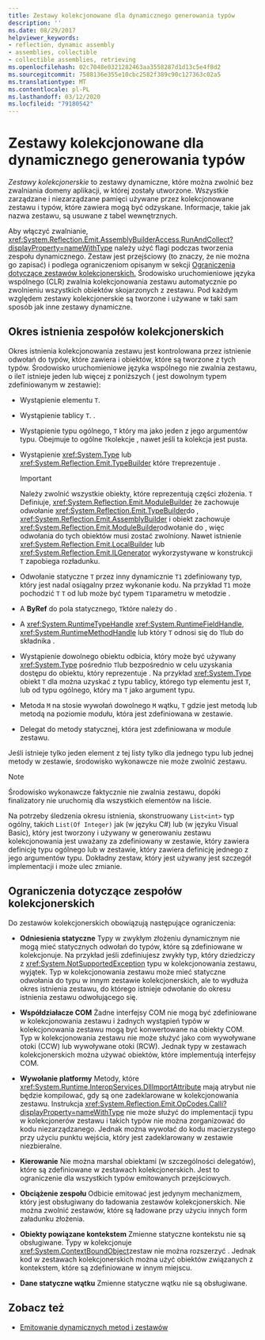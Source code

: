 ```yaml
---
title: Zestawy kolekcjonowane dla dynamicznego generowania typów
description: ''
ms.date: 08/29/2017
helpviewer_keywords:
- reflection, dynamic assembly
- assemblies, collectible
- collectible assemblies, retrieving
ms.openlocfilehash: 02c7048e0321282463aa3558287d1d13c5e4f8d2
ms.sourcegitcommit: 7588136e355e10cbc2582f389c90c127363c02a5
ms.translationtype: MT
ms.contentlocale: pl-PL
ms.lasthandoff: 03/12/2020
ms.locfileid: "79180542"
---
```

# <a name="collectible-assemblies-for-dynamic-type-generation"></a>Zestawy kolekcjonowane dla dynamicznego generowania typów

*Zestawy kolekcjonerskie* to zestawy dynamiczne, które można zwolnić bez zwalniania domeny aplikacji, w której zostały utworzone. Wszystkie zarządzane i niezarządzane pamięci używane przez kolekcjonowane zestawu i typów, które zawiera mogą być odzyskane. Informacje, takie jak nazwa zestawu, są usuwane z tabel wewnętrznych.

Aby włączyć zwalnianie, <xref:System.Reflection.Emit.AssemblyBuilderAccess.RunAndCollect?displayProperty=nameWithType> należy użyć flagi podczas tworzenia zespołu dynamicznego. Zestaw jest przejściowy (to znaczy, że nie można go zapisać) i podlega ograniczeniom opisanym w sekcji [Ograniczenia dotyczące zestawów kolekcjonerskich.](#restrictions-on-collectible-assemblies) Środowisko uruchomieniowe języka wspólnego (CLR) zwalnia kolekcjonowania zestawu automatycznie po zwolnieniu wszystkich obiektów skojarzonych z zestawu. Pod każdym względem zestawy kolekcjonerskie są tworzone i używane w taki sam sposób jak inne zestawy dynamiczne.

## <a name="lifetime-of-collectible-assemblies"></a>Okres istnienia zespołów kolekcjonerskich

Okres istnienia kolekcjonowania zestawu jest kontrolowana przez istnienie odwołań do typów, które zawiera i obiektów, które są tworzone z tych typów. Środowisko uruchomieniowe języka wspólnego nie zwalnia zestawu, o ile`T` istnieje jeden lub więcej z poniższych ( jest dowolnym typem zdefiniowanym w zestawie):

- Wystąpienie elementu `T`.

- Wystąpienie tablicy `T`. .

- Wystąpienie typu ogólnego, `T` który ma jako jeden z jego argumentów typu. Obejmuje to ogólne `T`kolekcje , nawet jeśli ta kolekcja jest pusta.

- Wystąpienie <xref:System.Type> lub <xref:System.Reflection.Emit.TypeBuilder> które `T`reprezentuje .

   > [!IMPORTANT]
   > Należy zwolnić wszystkie obiekty, które reprezentują części złożenia. `T` Definiuje, <xref:System.Reflection.Emit.ModuleBuilder> że zachowuje odwołanie <xref:System.Reflection.Emit.TypeBuilder>do , <xref:System.Reflection.Emit.AssemblyBuilder> i obiekt zachowuje <xref:System.Reflection.Emit.ModuleBuilder>odwołanie do , więc odwołania do tych obiektów musi zostać zwolniony. Nawet istnienie <xref:System.Reflection.Emit.LocalBuilder> lub <xref:System.Reflection.Emit.ILGenerator> wykorzystywane w konstrukcji `T` zapobiega rozładunku.

- Odwołanie statyczne `T` przez inny dynamicznie `T1` zdefiniowany typ, który jest nadal osiągalny przez wykonanie kodu. Na przykład `T1` może pochodzić `T` `T` od lub może być typem `T1`parametru w metodzie .

- A **ByRef** do pola statycznego, `T`które należy do .

- A <xref:System.RuntimeTypeHandle> <xref:System.RuntimeFieldHandle>, <xref:System.RuntimeMethodHandle> lub który `T` odnosi się do `T`lub do składnika .

- Wystąpienie dowolnego obiektu odbicia, który może być używany <xref:System.Type> pośrednio `T`lub bezpośrednio w celu uzyskania dostępu do obiektu, który reprezentuje . Na przykład <xref:System.Type> obiekt `T` dla można uzyskać z typu tablicy, którego typ elementu jest `T`, lub od typu ogólnego, który ma `T` jako argument typu.

- Metoda `M` na stosie wywołań dowolnego `M` wątku, `T` gdzie jest metodą lub metodą na poziomie modułu, która jest zdefiniowana w zestawie.

- Delegat do metody statycznej, która jest zdefiniowana w module zestawu.

Jeśli istnieje tylko jeden element z tej listy tylko dla jednego typu lub jednej metody w zestawie, środowisko wykonawcze nie może zwolnić zestawu.

> [!NOTE]
> Środowisko wykonawcze faktycznie nie zwalnia zestawu, dopóki finalizatory nie uruchomią dla wszystkich elementów na liście.

Na potrzeby śledzenia okresu istnienia, skonstruowany `List<int>` typ ogólny, takich `List(Of Integer)` jak (w języku C#) lub (w języku Visual Basic), który jest tworzony i używany w generowaniu zestawu kolekcjonowania jest uważany za zdefiniowany w zestawie, który zawiera definicję typu ogólnego lub w zestawie, który zawiera definicję jednego z jego argumentów typu. Dokładny zestaw, który jest używany jest szczegół implementacji i może ulec zmianie.

## <a name="restrictions-on-collectible-assemblies"></a>Ograniczenia dotyczące zespołów kolekcjonerskich

Do zestawów kolekcjonerskich obowiązują następujące ograniczenia:

- **Odniesienia statyczne** Typy w zwykłym złożeniu dynamicznym nie mogą mieć statycznych odwołań do typów, które są zdefiniowane w kolekcjonuje. Na przykład jeśli zdefiniujesz zwykły typ, który dziedziczy z <xref:System.NotSupportedException> typu w kolekcjonowania zestawu, wyjątek. Typ w kolekcjonowania zestawu może mieć statyczne odwołania do typu w innym zestawie kolekcjonerskich, ale to wydłuża okres istnienia zestawu, do którego istnieje odwołanie do okresu istnienia zestawu odwołującego się.

- **Współdziałacze COM** Żadne interfejsy COM nie mogą być zdefiniowane w kolekcjonowania zestawu i żadnych wystąpień typów w kolekcjonowania zestawu mogą być konwertowane na obiekty COM. Typ w kolekcjonowania zestawu nie może służyć jako com wywoływane otoki (CCW) lub wywoływane otoki (RCW). Jednak typy w zestawach kolekcjonerskich można używać obiektów, które implementują interfejsy COM.

- **Wywołanie platformy** Metody, które <xref:System.Runtime.InteropServices.DllImportAttribute> mają atrybut nie będzie kompilować, gdy są one zadeklarowane w kolekcjonowania zestawu. Instrukcja <xref:System.Reflection.Emit.OpCodes.Calli?displayProperty=nameWithType> nie może służyć do implementacji typu w kolekcjonerów zestawu i takich typów nie można zorganizować do kodu niezarządzanego. Jednak można wywołać do kodu macierzystego przy użyciu punktu wejścia, który jest zadeklarowany w zestawie niezbieralne.

- **Kierowanie** Nie można marshal obiektami (w szczególności delegatów), które są zdefiniowane w zestawach kolekcjonerskich. Jest to ograniczenie dla wszystkich typów emitowanych przejściowych.

- **Obciążenie zespołu** Odbicie emitować jest jedynym mechanizmem, który jest obsługiwany do ładowania zestawów kolekcjonerskich. Nie można zwolnić zestawów, które są ładowane przy użyciu innych form załadunku złożenia.

- **Obiekty powiązane kontekstem** Zmienne statyczne kontekstu nie są obsługiwane. Typy w kolekcjonuje <xref:System.ContextBoundObject>zestaw nie można rozszerzyć . Jednak kod w zestawach kolekcjonerskich można użyć obiektów związanych z kontekstem, które są zdefiniowane w innym miejscu.

- **Dane statyczne wątku** Zmienne statyczne wątku nie są obsługiwane.

## <a name="see-also"></a>Zobacz też

- [Emitowanie dynamicznych metod i zestawów](emitting-dynamic-methods-and-assemblies.md)

